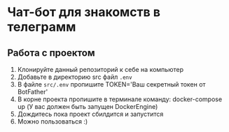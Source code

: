 # Чат-бот для знакомств в телеграмм

## Работа с проектом
1. Клонируйте данный репозиторий к себе на компьютер
2. Добавьте в директорию src файл ```.env```
3. В файле ```src/.env``` пропишите TOKEN='Ваш секретный токен от BotFather'
4. В корне проекта пропишите в терминале команду: docker-compose up (У вас должен быть запущен DockerEngine)
5. Дождитесь пока проект сбилдится и запустится
6. Можно пользоваться :)